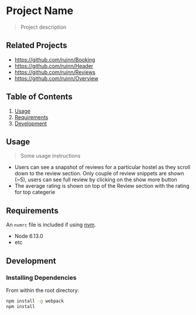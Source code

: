 # Project Name

> Project description

## Related Projects

  - https://github.com/ruinn/Booking
  - https://github.com/ruinn/Header
  - https://github.com/ruinn/Reviews
  - https://github.com/ruinn/Overview

## Table of Contents

1. [Usage](#Usage)
1. [Requirements](#requirements)
1. [Development](#development)

## Usage

> Some usage instructions
- Users can see a snapshot of reviews for a particular hostel as they scroll down to the review section. Only couple of review snippets are shown (~5), users can see full review by clicking on the show more button
- The average rating is shown on top of the Review section with the rating for top categerie


## Requirements

An `nvmrc` file is included if using [nvm](https://github.com/creationix/nvm).

- Node 6.13.0
- etc

## Development

### Installing Dependencies

From within the root directory:

```sh
npm install -g webpack
npm install
```

